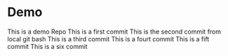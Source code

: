 # Demo
This is a demo Repo
This is a first commit
This is the second commit from local git bash
This is a third commit
This is a fourt commit
This is a fift commit
This is a six commit
